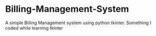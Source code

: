 # Billing-Management-System
A simple Billing Management system using python tkinter. Something I coded while learning tkinter
